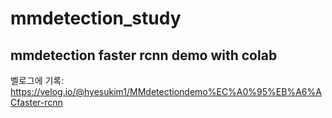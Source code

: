 # mmdetection_study

## mmdetection faster rcnn demo with colab
벨로그에 기록: https://velog.io/@hyesukim1/MMdetectiondemo%EC%A0%95%EB%A6%ACfaster-rcnn

